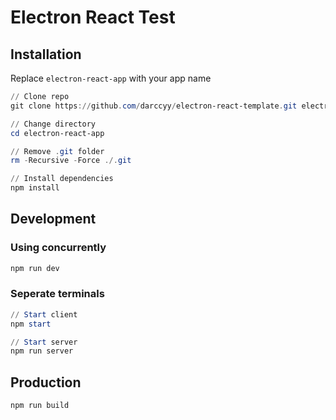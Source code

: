 # Electron React Test

## Installation

Replace `electron-react-app` with your app name

```ps1
// Clone repo
git clone https://github.com/darccyy/electron-react-template.git electron-react-app

// Change directory
cd electron-react-app

// Remove .git folder
rm -Recursive -Force ./.git

// Install dependencies
npm install
```

## Development

### Using concurrently

```ps1
npm run dev
```

### Seperate terminals

```ps1
// Start client
npm start

// Start server
npm run server
```

## Production

```ps1
npm run build
```